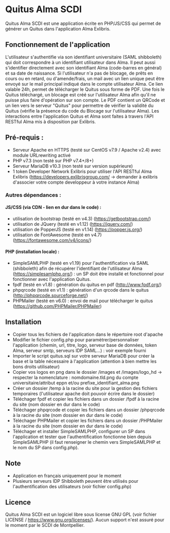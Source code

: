 # Quitus Alma SCDI
Quitus Alma SCDI est une application écrite en PHP/JS/CSS qui permet de générer un Quitus dans l'application Alma Exlibris.

## Fonctionnement de l'application
L'utilisateur s'authentifie via son identifiant universitaire (SAML shibboleth) qui doit correspondre à un identifiant utilisateur dans Alma. Il peut aussi s'identifier directement avec son identifiant Alma (code-barres en général) et sa date de naissance.
Si l'utilisateur n'a pas de blocage, de prêts en cours ou en retard, ou d'amende/frais, un mail avec un lien unique peut être envoyé sur le mail principal indiqué dans le compte utilisateur Alma.
Ce lien valable 24h, permet de télécharger le Quitus sous forme de PDF. Une fois le Quitus téléchargé, un blocage est créé sur l'utilisateur Alma afin qu'il ne puisse plus faire d'opération sur son compte.
Le PDF contient un QRCode et un lien vers le serveur "Quitus" pour permettre de vérifier la validité du Quitus (vérifie la présence du code du Blocage sur l'utilisateur Alma).
Les interactions entre l'application Quitus et Alma sont faites à travers l'API RESTful Alma mis à disposition par Exlibris.

## Pré-requis :
- Serveur Apache en HTTPS (testé sur CentOS v7.9 / Apache v2.4) avec module URLrewriting activé 
- PHP v7.3 (non testé sur PHP v7.4+/8+)
- Serveur MariaDB v10.3 (non testé sur version supérieure)
- 1 token Developer Network Exlibris pour utiliser l'API RESTful Alma Exlibris (https://developers.exlibrisgroup.com/ -> demander à exlibris d'associer votre compte developpeur à votre instance Alma)

### Autres dépendances :
#### JS/CSS (via CDN - lien en dur dans le code) :
- utilisation de bootstrap (testé en v4.3) (https://getbootstrap.com/)
- utilisation de JQuery (testé en v1.12) (https://jquery.com/)
- utilisation de PopperJS (testé en v1.14) (https://popper.js.org/)
- utilisation de FontAwesome (testé en v4.7) (https://fontawesome.com/v4/icons/)
#### PHP (installation locale) :
- SimpleSAMLPHP (testé en v1.19) pour l'authentification via SAML (shibboleth) afin de récupérer l'identifiant de l'utilisateur Alma (https://simplesamlphp.org/) : un SP doit être installé et fonctionnel pour fonctionner avec l'application Quitus.
- fpdf (testé en v1.8) : génération du quitus en pdf (http://www.fpdf.org/)
- phpqrcode (testé en v1.1) : génération d'un qrcode dans le quitus (http://phpqrcode.sourceforge.net/)
- PHPMailer (testé en v6.0) : envoi de mail pour télécharger le quitus (https://github.com/PHPMailer/PHPMailer)

## Installation
- Copier tous les fichiers de l'application dans le répertoire root d'apache
- Modifier le fichier config.php pour paramètrer/personnaliser l'application (chemin, url, titre, logo, serveur base de données, token Alma, serveur smtp, serveurs IDP SAML...) : voir exemple fourni
- Importer le script quitus.sql sur votre serveur MariaDB pour créer la base et la table nécessaire à l'application (attention à bien mettre les bons droits utilisateur)
- Copier vos logos en png dans le dossier /images et /images/logo_hd -> respecter la nomenclature : nomdomaine.tld.png du compte universitaire/attribut eppn et/ou prefixe_identifiant_alma.png
- Créer un dossier /temp à la racine du site pour la gestion des fichiers temporaires (l'utilisateur apache doit pouvoir écrire dans le dossier)
- Téléchager fpdf et copier les fichiers dans un dossier /fpdf à la racine du site (nom dossier en dur dans le code)
- Téléchager phpqrcode et copier les fichiers dans un dossier /phpqrcode à la racine du site (nom dossier en dur dans le code)
- Téléchager PHPMailer et copier les fichiers dans un dossier /PHPMailer à la racine du site (nom dossier en dur dans le code)
- Téléchager et installer SimpleSAMLPHP, configurer un SP dans l'application et tester que l'authentification fonctionne bien depuis SimpleSAMLPHP (il faut renseigner le chemin vers SimpleSAMLPHP et le nom du SP dans config.php).

## Note
- Application en français uniquement pour le moment
- Plusieurs serveurs IDP Shibboleth peuvent être utilisés pour l'authentification des utilisateurs (voir fichier config.php)

## Licence
Quitus Alma SCDI est un logiciel libre sous license GNU GPL (voir fichier LICENSE / https://www.gnu.org/licenses/).
Aucun support n'est assuré pour le moment par le SCDI de Montpellier.

